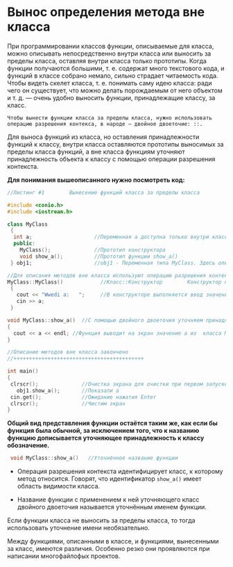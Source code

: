 # Вынос определения метода вне класса

При программировании классов функции, описываемые для класса, можно описывать непосредственно внутри класса или выносить за пределы класса, оставляя внутри класса только прототипы. Когда функции получаются большими, т. е. содержат много текстового кода, и функций в классе собрано немало, сильно страдает читаемость кода. Чтобы видеть скелет класса, т. е. понимать саму идею класса: ради чего он существует, что можно делать порождаемым от него объектом и т. д. — очень удобно выносить функции, принадлежащие классу, за класс.

`Чтобы вынести функции класса за пределы класса, нужно использовать операцию разрешения контекса, в народе — двойное двоеточие: ::.`

Для выноса функций из класса, но оставления принадлежности функций к классу, внутри класса оставляются прототипы выносимых за пределы класса функций, а вне класса функциям уточняют принадлежность объекта к классу с помощью операции разрешения контекста.

**Для понимания вышеописанного нужно посмотреть код:**

```cpp
//Листинг #1        Вынесение функций класса за пределы класса          Borland C++3.1

#include <conio.h>
#include <iostream.h>

class MyClass
 {
  int a;                    //Переменная а доступна только внутри класса MyClass
  public:
    MyClass();              //Прототип конструктора
    void show_a();          //Прототип функции show_a()
 } obj1;                    //obj1 - Переменная типа MyClass. Здесь описание класса закончено, обязательны точка с запятой

//Для описания методов вне класса используют операцию разрешения контекста
MyClass::MyClass()            //Класс::Конструктор        Конструктор не возвращает никаких значений
 {
   cout << "Wwedi a:   ";     //В конструкторе выполняется ввод значения в а с клавиатуры
   cin >> a;
 }

void MyClass::show_a()  //С помощью двойного двоеточия уточняем принадлежность функции show_a к классу MyClass
{
  cout << a << endl; //Функция выводит на экран значение a из  класса MyClass
}

//Описание методов вне класса закончено
//++++++++++++++++++++++++++++++++++++++++++

int main()
{
 clrscr();              //Очистка экрана для очистки при первом запуске
   obj1.show_a();       //Показали а
 cin.get();             //Ожидание нажатия Enter
 clrscr();              //Чистим экран
}
```

**Общий вид представления функции остаётся таким же, как если бы функция была обычной, за исключением того, что к названию функцию дописывается уточняющее принадлежность к классу обозначение.**

```cpp
 void MyClass::show_a()   //Уточнённое название функции
```
* Операция разрешения контекста идентифицирует класс, к которому метод относится. Говорят, что идентификатор `show_a()` имеет область видимости класса.

* Название функции с применением к ней уточняющего класс двойного двоеточия называется уточнённым именем функции.

Если функции класса не выносить за пределы класса, то тогда использовать уточнение имени необязательно.

Между функциями, описанными в классе, и функциями, вынесенными за класс, имеются различия. Особенно резко они проявляются при написании многофайлофых проектов.
